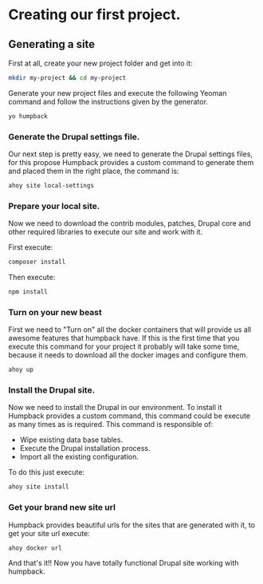 
# Creating our first project.


## Generating a site
First at all, create your new project folder and get into it:

```bash
mkdir my-project && cd my-project
```

Generate your new project files and execute the following Yeoman command and follow the instructions given by the generator.

```bash
yo humpback
```

### Generate the Drupal settings file.

Our next step is pretty easy, we need to generate the Drupal settings files, for this propose Humpback provides a custom command to generate them and placed them in the right place, the command is:

```bash
ahoy site local-settings
```

### Prepare your local site.

Now we need to download the contrib modules, patches, Drupal core and other required libraries to execute our site and work with it.

First execute:
```bash
composer install
```
Then execute:
```bash
npm install
```

### Turn on your new beast

First we need to "Turn on" all the docker containers that will provide us all awesome features that humpback have.
If this is the first time that you execute this command for your project it probably will take some time, because it needs to download all the docker images and configure them.

```bash
ahoy up
```

### Install the Drupal site.

Now we need to install the Drupal in our environment. To install it Humpback provides a custom command, this command could be execute as many times as is required.
This command is responsible of:

- Wipe existing data base tables.
- Execute the Drupal installation process.
- Import all the existing configuration.

To do this just execute:
```bash
ahoy site install
```

### Get your brand new site url

Humpback provides beautiful urls for the sites that are generated with it, to get your site url execute:

``` bash
ahoy docker url
```

And that's it!! Now you have totally functional Drupal site working with humpback.
